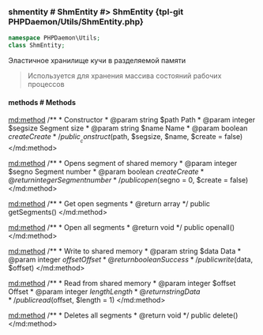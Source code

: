 ### shmentity # ShmEntity #> ShmEntity {tpl-git PHPDaemon/Utils/ShmEntity.php}

```php
namespace PHPDaemon\Utils;
class ShmEntity;
```

Эластичное хранилище кучи в разделяемой памяти

> Используется для хранения массива состояний рабочих процессов

<!-- include-namespace path="\PHPDaemon\Utils\ShmEntity" commit="" level="" access="" -->
#### methods # Methods

<md:method>
/**
	 * Constructor
	 * @param string  $path    Path
	 * @param integer $segsize Segment size
	 * @param string  $name    Name
	 * @param boolean $create  Create
	 */
public __construct($path, $segsize, $name, $create = false)
</md:method>

<md:method>
/**
	 * Opens segment of shared memory
	 * @param  integer $segno  Segment number
	 * @param  boolean $create Create
	 * @return integer         Segment number
	 */
public open($segno = 0, $create = false)
</md:method>

<md:method>
/**
	 * Get open segments
	 * @return array
	 */
public getSegments()
</md:method>

<md:method>
/**
	 * Open all segments
	 * @return void
	 */
public openall()
</md:method>

<md:method>
/**
	 * Write to shared memory
	 * @param  string  $data   Data
	 * @param  integer $offset Offset
	 * @return boolean         Success
	 */
public write($data, $offset)
</md:method>

<md:method>
/**
	 * Read from shared memory
	 * @param  integer $offset Offset
	 * @param  integer $length Length
	 * @return string          Data
	 */
public read($offset, $length = 1)
</md:method>

<md:method>
/**
	 * Deletes all segments
	 * @return void
	 */
public delete()
</md:method>


<!--/ include-namespace -->
